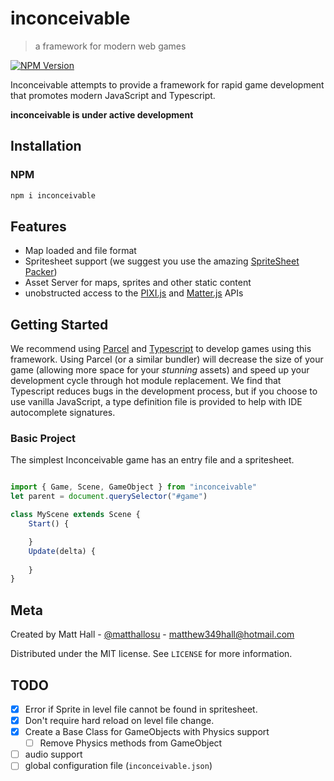 # inconceivable
> a framework for modern web games

[![NPM Version][npm-image]][npm-url]

<!-- Markdown link & img dfn's -->
[npm-image]: https://img.shields.io/npm/v/inconceivable?style=flat
[npm-url]: https://www.npmjs.com/package/inconceivable
[npm-downloads]: https://img.shields.io/npm/dm/datadog-metrics.svg?style=flat

Inconceivable attempts to provide a framework for rapid game development that
promotes modern JavaScript and Typescript.

**inconceivable is under active development**

<!-- ![](header.png) -->

## Installation

### NPM

```sh
npm i inconceivable
```

<!-- todo: allow download of bundle but recommend against it -->


## Features
- Map loaded and file format
- Spritesheet support (we suggest you use the amazing [SpriteSheet Packer](https://github.com/amakaseev/sprite-sheet-packer))
- Asset Server for maps, sprites and other static content
- unobstructed access to the [PIXI.js](https://github.com/pixijs/pixi.js?utm_source=html5weekly) and [Matter.js](https://github.com/liabru/matter-js) APIs

## Getting Started

We recommend using [Parcel](https://parceljs.org/) and
[Typescript](https://www.typescriptlang.org/) to develop games using this
framework. Using Parcel (or a similar bundler) will decrease the size of your
game (allowing more space for your *stunning* assets) and speed up your
development cycle through hot module replacement. We find that Typescript
reduces bugs in the development process, but if you choose to use vanilla
JavaScript, a type definition file is provided to help with IDE autocomplete signatures.

### Basic Project
<!-- todo: link to spritesheet -->
The simplest Inconceivable game has an entry file and a spritesheet.
```javascript

import { Game, Scene, GameObject } from "inconceivable"
let parent = document.querySelector("#game")

class MyScene extends Scene {
    Start() {

    }
    Update(delta) {
        
    }
}


```


## Meta

Created by Matt Hall - [@matthallosu](https://twitter.com/matthallosu) - matthew349hall@hotmail.com

Distributed under the MIT license. See ``LICENSE`` for more information.




## TODO
- [x] Error if Sprite in level file cannot be found in spritesheet.
- [x] Don't require hard reload on level file change.
- [x] Create a Base Class for GameObjects with Physics support
  - [ ] Remove Physics methods from GameObject
- [ ] audio support
- [ ] global configuration file (`inconceivable.json`)
